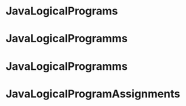 # JavaLogicalPrograms
# JavaLogicalProgramms
# JavaLogicalProgramms
# JavaLogicalProgramAssignments
